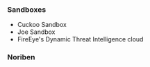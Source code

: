 ### Sandboxes
- Cuckoo Sandbox
- Joe Sandbox
- FireEye's Dynamic Threat Intelligence cloud

### Noriben
